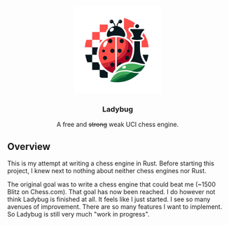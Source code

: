 <div align="center">
<img src="ladybug.png" width="200" alt="ladybug.pn">
<h3>Ladybug</h3>

A free and <s>strong</s> weak UCI chess engine.
</div>

## Overview

This is my attempt at writing a chess engine in Rust. 
Before starting this project, I knew next to nothing about neither chess engines nor Rust.

The original goal was to write a chess engine that could beat me  (~1500 Blitz on Chess.com).
That goal has now been reached. I do however not think Ladybug is finished at all. It feels like I just started. I see so many avenues of improvement. There are so many features I want to implement. So Ladybug is still very much "work in progress".
